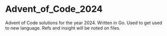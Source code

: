 # Advent_of_Code_2024
Advent of Code solutions for the year 2024. Written in Go. Used to get used to new language. Refs and insight will be noted on files.
